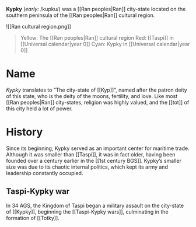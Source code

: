 **Kypky**  (*early:* /kupku/) was a [[Ran peoples|Ran]] city-state located on the southern peninsula of the [[Ran peoples|Ran]] cultural region.

![[Ran cultural region.png]]
> Yellow: The [[Ran peoples|Ran]] cultural region
> Red: [[Taspi]] in [[Universal calendar|year 0]]
> Cyan: Kypky in [[Universal calendar|year 0]]

# Name
*Kypky* translates to ”The city-state of [[Kyp]]”, named after the patron deity of this state, who is the deity of the moons, fertility, and love. Like most [[Ran peoples|Ran]] city-states, religion was highly valued, and the [[tot]] of this city held a lot of power.

# History
Since its beginning, Kypky served as an important center for maritime trade. Although it was smaller than [[Taspi]], it was in fact older, having been founded over a century earlier in the [[1st century BGS]]. Kypky’s smaller size was due to its chaotic internal politics, which kept its army and leadership constantly occupied.

## Taspi-Kypky war
In 34 AGS, the Kingdom of Taspi began a military assault on the city-state of [[Kypky]], beginning the [[Taspi-Kypky wars]], culminating in the formation of [[Totky]].